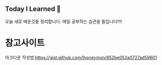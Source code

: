 ## Today I Learned 🙈
오늘 새로 배운것들 정리합니다. 
매일 공부하는 습관을 들입니다!!!!


# 참고사이트
마크다운 작성법:<https://gist.github.com/ihoneymon/652be052a0727ad59601> 
